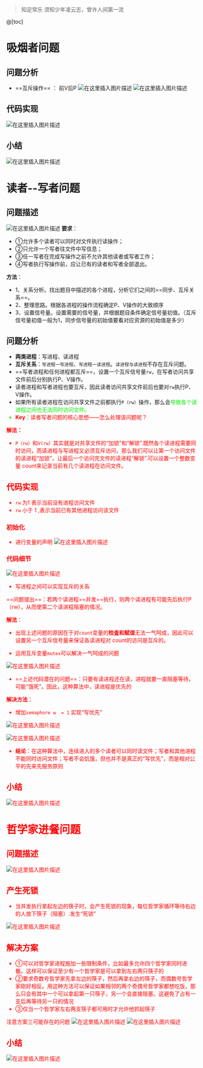 ﻿> 知足常乐 须知少年凌云志，曾许人间第一流

@[toc]
# 吸烟者问题
## 问题分析
- ==互斥操作==  ：  前V后P 
![在这里插入图片描述](https://img-blog.csdnimg.cn/20210709151634664.png?x-oss-process=image/watermark,type_ZmFuZ3poZW5naGVpdGk,shadow_10,text_aHR0cHM6Ly9ibG9nLmNzZG4ubmV0L1F1YW50dW1Zb3U=,size_16,color_FFFFFF,t_70)
![在这里插入图片描述](https://img-blog.csdnimg.cn/20210709151806975.png?x-oss-process=image/watermark,type_ZmFuZ3poZW5naGVpdGk,shadow_10,text_aHR0cHM6Ly9ibG9nLmNzZG4ubmV0L1F1YW50dW1Zb3U=,size_16,color_FFFFFF,t_70)
## 代码实现
![在这里插入图片描述](https://img-blog.csdnimg.cn/20210709154700386.png?x-oss-process=image/watermark,type_ZmFuZ3poZW5naGVpdGk,shadow_10,text_aHR0cHM6Ly9ibG9nLmNzZG4ubmV0L1F1YW50dW1Zb3U=,size_16,color_FFFFFF,t_70)
## 小结
![在这里插入图片描述](https://img-blog.csdnimg.cn/20210709154811387.png?x-oss-process=image/watermark,type_ZmFuZ3poZW5naGVpdGk,shadow_10,text_aHR0cHM6Ly9ibG9nLmNzZG4ubmV0L1F1YW50dW1Zb3U=,size_16,color_FFFFFF,t_70)
# 读者--写者问题
## 问题描述
![在这里插入图片描述](https://img-blog.csdnimg.cn/20210709155313569.png?x-oss-process=image/watermark,type_ZmFuZ3poZW5naGVpdGk,shadow_10,text_aHR0cHM6Ly9ibG9nLmNzZG4ubmV0L1F1YW50dW1Zb3U=,size_16,color_FFFFFF,t_70)
**要求**：
- ①允许多个读者可以同时对文件执行读操作；
- ②只允许一个写者往文件中写信息；
- ③任一写者在完成写操作之前不允许其他读者或写者工作；
- ④写者执行写操作前，应让已有的读者和写者全部退出。

**方法**：

- 1、关系分析。找出题目中描述的各个进程，分析它们之间的==同步、互斥关系==。
- 2、整理思路。根据各进程的操作流程确定P、V操作的大致顺序
- 3、设置信号量。设置需要的信号量，并根据题目条件确定信号量初值。（互斥信号量初值一般为1，同步信号量的初始值要看对应资源的初始值是多少）

## 问题分析
- **两类进程**：写进程、读进程
- **互斥关系**：`写进程一写进程`、`写进程一读进程`。`读进程与读进程`不存在互斥问题。
- ==写者进程和任何进程都互斥==，设置一个互斥信号量`rw`，在写者访问共享文件前后分别执行P、V操作。
- 读者进程和写者进程也要互斥，因此读者访问共享文件前后也要对`rw`执行P、V操作。
- 如果所有读者进程在访问共享文件之前都执行`P（rw）`操作，那么会<font color=gree>导致各个读进程之间也无法同时访问文件。
- <font color=red>**Key**：读者写者问题的核心思想——怎么处理该问题呢？

**解法：**
- `P（rw）`和`V(rw）`其实就是对共享文件的“加锁”和“解锁”.既然各个读进程需要同时访问，而读进程与写进程又必须互斥访问，那么我们可以让第一个访问文件的读进程“加锁”，让最后一个访问完文件的读进程“解锁”.可以设置一个整数变量 count来记录当前有几个读进程在访问文件。

## 代码实现
- `rw` 为1  表示当前没有进程访问文件
-  `rw` 小于 1  ,表示当前已有其他进程访问该文件


### 初始化
- 进行变量的声明
![在这里插入图片描述](https://img-blog.csdnimg.cn/202107091615401.png)
### 代码细节
![在这里插入图片描述](https://img-blog.csdnimg.cn/20210709161642237.png?x-oss-process=image/watermark,type_ZmFuZ3poZW5naGVpdGk,shadow_10,text_aHR0cHM6Ly9ibG9nLmNzZG4ubmV0L1F1YW50dW1Zb3U=,size_16,color_FFFFFF,t_70)

- 写进程之间可以实现互斥的关系

==问题提出==：<font color=red>若两个读进程==并发==执行，则两个读进程有可能先后执行P（rw），从而使第二个读进程阻塞的情况。

**解法**：
- 出现上述问题的原因在于对`count`变量的**检査和赋值**无法一气呵成，因此可以设置另一个互斥信号量来保证各读进程对 count的访问是互斥的。

- 运用互斥变量`mutex`可以解决一气呵成的问题

![在这里插入图片描述](https://img-blog.csdnimg.cn/20210709162847342.png?x-oss-process=image/watermark,type_ZmFuZ3poZW5naGVpdGk,shadow_10,text_aHR0cHM6Ly9ibG9nLmNzZG4ubmV0L1F1YW50dW1Zb3U=,size_16,color_FFFFFF,t_70)
- ==上述代码潜在的问题==：只要有读进程还在读，进程就要一直阻塞等待，可能“饿死”。因此，这种算法中，读进程是优先的

**解决方法**：

- 增加`semaphore w  = 1`   实现“写优先”

![在这里插入图片描述](https://img-blog.csdnimg.cn/20210709164037600.png?x-oss-process=image/watermark,type_ZmFuZ3poZW5naGVpdGk,shadow_10,text_aHR0cHM6Ly9ibG9nLmNzZG4ubmV0L1F1YW50dW1Zb3U=,size_16,color_FFFFFF,t_70)

![在这里插入图片描述](https://img-blog.csdnimg.cn/20210709163907349.png?x-oss-process=image/watermark,type_ZmFuZ3poZW5naGVpdGk,shadow_10,text_aHR0cHM6Ly9ibG9nLmNzZG4ubmV0L1F1YW50dW1Zb3U=,size_16,color_FFFFFF,t_70)
- **结论**：在这种算法中，连续进入的多个读者可以同时读文件；写者和其他进程不能同时访问文件；写者不会饥饿，但也并不是真正的“写优先”，而是相对公平的先来先服务原则

## 小结
![在这里插入图片描述](https://img-blog.csdnimg.cn/2021070916501566.png?x-oss-process=image/watermark,type_ZmFuZ3poZW5naGVpdGk,shadow_10,text_aHR0cHM6Ly9ibG9nLmNzZG4ubmV0L1F1YW50dW1Zb3U=,size_16,color_FFFFFF,t_70)
# 哲学家进餐问题
## 问题描述
![在这里插入图片描述](https://img-blog.csdnimg.cn/2021070916562158.png?x-oss-process=image/watermark,type_ZmFuZ3poZW5naGVpdGk,shadow_10,text_aHR0cHM6Ly9ibG9nLmNzZG4ubmV0L1F1YW50dW1Zb3U=,size_16,color_FFFFFF,t_70)
## 产生死锁
- 当并发执行拿起左边的筷子时，会产生死锁的现象，每位哲学家循环等待右边的人放下筷子（阻塞）.发生“死锁”

![在这里插入图片描述](https://img-blog.csdnimg.cn/20210709165858802.png?x-oss-process=image/watermark,type_ZmFuZ3poZW5naGVpdGk,shadow_10,text_aHR0cHM6Ly9ibG9nLmNzZG4ubmV0L1F1YW50dW1Zb3U=,size_16,color_FFFFFF,t_70)
## 解决方案
- ①可以对哲学家进程施加一些限制条件，比如最多允许四个哲学家同时进餐。这样可以保证至少有一个哲学家是可以拿到左右两只筷子的
- ②要求奇数号哲学家先拿左边的筷子，然后再拿右边的筷子，而偶数号哲学家刚好相反。用这种方法可以保证如果相邻的两个奇偶号哲学家都想吃饭，那么只会有其中一个可以拿起第一只筷子，另一个会直接阻塞。这避免了占有一支后再等待另一只的情况
- ③仅当一个哲学家左右两支筷子都可用时才允许他抓起筷子

<font color=red>注意方案三可能存在的问题
![在这里插入图片描述](https://img-blog.csdnimg.cn/20210709171023519.png?x-oss-process=image/watermark,type_ZmFuZ3poZW5naGVpdGk,shadow_10,text_aHR0cHM6Ly9ibG9nLmNzZG4ubmV0L1F1YW50dW1Zb3U=,size_16,color_FFFFFF,t_70)
![在这里插入图片描述](https://img-blog.csdnimg.cn/20210709171217126.png?x-oss-process=image/watermark,type_ZmFuZ3poZW5naGVpdGk,shadow_10,text_aHR0cHM6Ly9ibG9nLmNzZG4ubmV0L1F1YW50dW1Zb3U=,size_16,color_FFFFFF,t_70)
## 小结
![在这里插入图片描述](https://img-blog.csdnimg.cn/20210709171427743.png?x-oss-process=image/watermark,type_ZmFuZ3poZW5naGVpdGk,shadow_10,text_aHR0cHM6Ly9ibG9nLmNzZG4ubmV0L1F1YW50dW1Zb3U=,size_16,color_FFFFFF,t_70)


